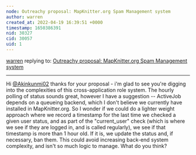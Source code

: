 ```yaml
---
node: Outreachy proposal: MapKnitter.org Spam Management system
author: warren
created_at: 2022-04-19 16:39:51 +0000
timestamp: 1650386391
nid: 30327
cid: 30057
uid: 1
---
```




[warren](../profile/warren) replying to: [Outreachy proposal: MapKnitter.org Spam Management system](../notes/Akinkunmi02/04-10-2022/outreachy-proposal-mapknitter-org-spam-management-system)

----
Hi [@Akinkunmi02](/profile/Akinkunmi02) thanks for your proposal - i'm glad to see you're digging into the complexities of this cross-application role system. The hourly polling of status sounds great, however I have a suggestion -- ActiveJob depends on a queueing backend, which I don't believe we currently have installed in MapKnitter.org. So I wonder if we could do a lighter weight approach where we record a timestamp for the last time we checked a given user status, and as part of the "current_user" check (which is where we see if they are logged in, and is called regularly), we see if that timestamp is more than 1 hour old. If it is, we update the status and, if necessary, ban them. This could avoid increasing back-end system complexity, and isn't so much logic to manage. What do you think?